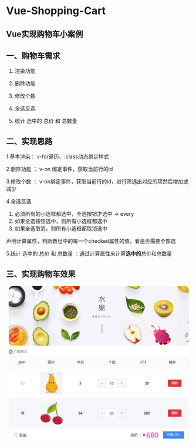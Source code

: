 # Vue-Shopping-Cart
## Vue实现购物车小案例<br>
## 一、购物车需求
1. 渲染功能

2. 删除功能
 
3. 修改个数

4. 全选反选

5. 统计 选中的 总价 和 总数量 

## 二、实现思路
1.基本渲染：  v-for遍历、:class动态绑定样式

2.删除功能 ： v-on 绑定事件，获取当前行的id

3.修改个数 ： v-on绑定事件，获取当前行的id，进行筛选出对应的项然后增加或减少

4.全选反选 

1. 必须所有的小选框都选中，全选按钮才选中 → every
2. 如果全选按钮选中，则所有小选框都选中
3. 如果全选取消，则所有小选框都取消选中

声明计算属性，判断数组中的每一个checked属性的值，看是否需要全部选

5.统计 选中的 总价 和 总数量 ：通过计算属性来计算**选中的**总价和总数量

## 三、实现购物车效果

![Image text](https://github.com/wpper99/Vue-Shopping-Cart/blob/master/Shopping-Cart/img/%E8%B4%AD%E7%89%A9%E8%BD%A6.png)

